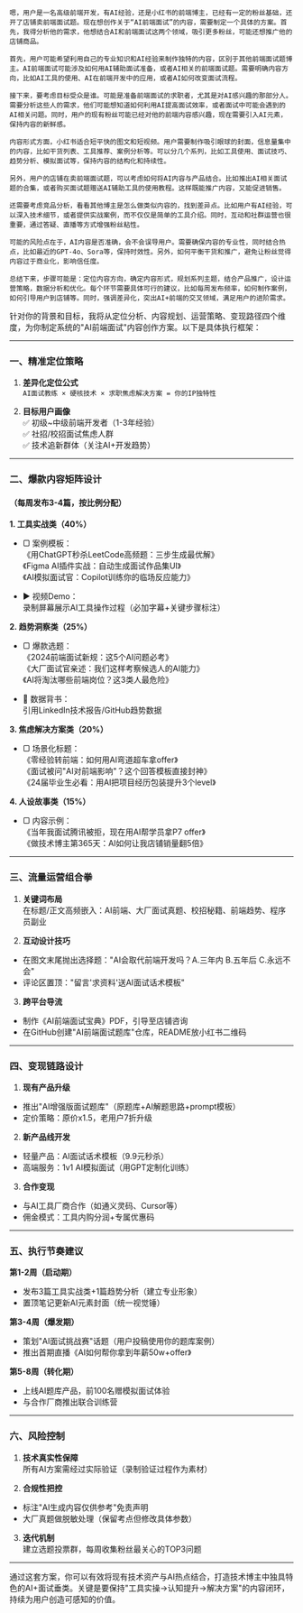 ```
嗯，用户是一名高级前端开发，有AI经验，还是小红书的前端博主，已经有一定的粉丝基础，还开了店铺卖前端面试题。现在想创作关于“AI前端面试”的内容，需要制定一个具体的方案。首先，我得分析他的需求，他想结合AI和前端面试这两个领域，吸引更多粉丝，可能还想推广他的店铺商品。

首先，用户可能希望利用自己的专业知识和AI经验来制作独特的内容，区别于其他前端面试题博主。AI前端面试可能涉及如何用AI辅助面试准备，或者AI相关的前端面试题。需要明确内容方向，比如AI工具的使用、AI在前端开发中的应用，或者AI如何改变面试流程。

接下来，要考虑目标受众是谁。可能是准备前端面试的求职者，尤其是对AI感兴趣的那部分人。需要分析这些人的需求，他们可能想知道如何利用AI提高面试效率，或者面试中可能会遇到的AI相关问题。同时，用户的现有粉丝可能已经对他的前端内容感兴趣，现在需要引入AI元素，保持内容的新鲜感。

内容形式方面，小红书适合短平快的图文和短视频。用户需要制作吸引眼球的封面，信息量集中的内容，比如干货列表、工具推荐、案例分析等。可以分几个系列，比如工具使用、面试技巧、趋势分析、模拟面试等，保持内容的结构化和持续性。

另外，用户的店铺在卖前端面试题，可以考虑如何将AI内容与产品结合。比如推出AI相关面试题的合集，或者购买面试题赠送AI辅助工具的使用教程。这样既能推广内容，又能促进销售。

还需要考虑竞品分析，看看其他博主是怎么做类似内容的，找到差异点。比如用户有AI经验，可以深入技术细节，或者提供实战案例，而不仅仅是简单的工具介绍。同时，互动和社群运营也很重要，通过答疑、直播等方式增强粉丝粘性。

可能的风险点在于，AI内容是否准确，会不会误导用户。需要确保内容的专业性，同时结合热点，比如最近的GPT-4o、Sora等，保持时效性。另外，如何平衡干货和推广，避免让粉丝觉得内容过于商业化，影响信任度。

总结下来，步骤可能是：定位内容方向，确定内容形式，规划系列主题，结合产品推广，设计运营策略，数据分析和优化。每个环节需要具体可行的建议，比如每周发布频率，如何制作案例，如何引导用户到店铺等。同时，强调差异化，突出AI+前端的交叉领域，满足用户的进阶需求。
```

针对你的背景和目标，我将从定位分析、内容规划、运营策略、变现路径四个维度，为你制定系统的"AI前端面试"内容创作方案。以下是具体执行框架：

---

### 一、精准定位策略
1. **差异化定位公式**  
`AI面试教练 × 硬核技术 × 求职焦虑解决方案 = 你的IP独特性`

2. **目标用户画像**  
✅ 初级~中级前端开发者（1-3年经验）  
✅ 社招/校招面试焦虑人群  
✅ 技术追新群体（关注AI+开发趋势）

---

### 二、爆款内容矩阵设计
#### （每周发布3-4篇，按比例分配）

**1. 工具实战类（40%）**
- ▢ 案例模板：  
《用ChatGPT秒杀LeetCode高频题：三步生成最优解》  
《Figma AI插件实战：自动生成面试作品集UI》  
《AI模拟面试官：Copilot训练你的临场反应能力》

- ▶️ 视频Demo：  
录制屏幕展示AI工具操作过程（必加字幕+关键步骤标注）

**2. 趋势洞察类（25%）**
- ▢ 爆款选题：  
《2024前端面试新规：这5个AI问题必考》  
《大厂面试官亲述：我们这样考察候选人的AI能力》  
《AI将淘汰哪些前端岗位？这3类人最危险》

- 📌 数据背书：  
引用LinkedIn技术报告/GitHub趋势数据

**3. 焦虑解决方案类（20%）**
- ▢ 场景化标题：  
《零经验转前端：如何用AI弯道超车拿offer》  
《面试被问"AI对前端影响"？这个回答模板直接封神》  
《24届毕业生必看：用AI把项目经历包装提升3个level》

**4. 人设故事类（15%）**
- ▢ 内容示例：  
《当年我面试腾讯被拒，现在用AI帮学员拿P7 offer》  
《做技术博主第365天：AI如何让我店铺销量翻5倍》

---

### 三、流量运营组合拳
1. **关键词布局**  
在标题/正文高频嵌入：AI前端、大厂面试真题、校招秘籍、前端趋势、程序员副业

2. **互动设计技巧**  
- 在图文末尾抛出选择题："AI会取代前端开发吗？A.三年内 B.五年后 C.永远不会"
- 评论区置顶："留言'求资料'送AI面试话术模板"

3. **跨平台导流**  
- 制作《AI前端面试宝典》PDF，引导至店铺咨询
- 在GitHub创建"AI前端面试题库"仓库，README放小红书二维码

---

### 四、变现链路设计
1. **现有产品升级**  
- 推出"AI增强版面试题库"（原题库+AI解题思路+prompt模板）
- 定价策略：原价x1.5，老用户7折升级

2. **新产品线开发**  
- 轻量产品：AI面试话术模板（9.9元秒杀）
- 高端服务：1v1 AI模拟面试（用GPT定制化训练）

3. **合作变现**  
- 与AI工具厂商合作（如通义灵码、Cursor等）
- 佣金模式：工具内购分润+专属优惠码

---

### 五、执行节奏建议
**第1-2周（启动期）**  
- 发布3篇工具实战类+1篇趋势分析（建立专业形象）
- 置顶笔记更新AI元素封面（统一视觉锤）

**第3-4周（爆发期）**  
- 策划"AI面试挑战赛"话题（用户投稿使用你的题库案例）
- 推出首期直播《AI如何帮你拿到年薪50w+offer》

**第5-8周（转化期）**  
- 上线AI题库产品，前100名赠模拟面试体验
- 与合作厂商推出联合训练营

---

### 六、风险控制
1. **技术真实性保障**  
所有AI方案需经过实际验证（录制验证过程作为素材）

2. **合规性把控**  
- 标注"AI生成内容仅供参考"免责声明
- 大厂真题做脱敏处理（保留考点但修改具体参数）

3. **迭代机制**  
建立选题投票群，每周收集粉丝最关心的TOP3问题

---

通过这套方案，你可以有效将现有技术资产与AI热点结合，打造技术博主中独具特色的AI+面试垂类。关键是要保持"工具实操→认知提升→解决方案"的内容闭环，持续为用户创造可感知的价值。